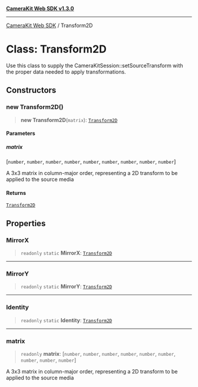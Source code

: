 [**CameraKit Web SDK v1.3.0**](../README.md)

***

[CameraKit Web SDK](../globals.md) / Transform2D

# Class: Transform2D

Use this class to supply the CameraKitSession::setSourceTransform with the proper data
needed to apply transformations.

## Constructors

### new Transform2D()

> **new Transform2D**(`matrix`): [`Transform2D`](Transform2D.md)

#### Parameters

##### matrix

[`number`, `number`, `number`, `number`, `number`, `number`, `number`, `number`, `number`]

A 3x3 matrix in column-major order, representing a 2D transform to be applied to the source media

#### Returns

[`Transform2D`](Transform2D.md)

## Properties

### MirrorX

> `readonly` `static` **MirrorX**: [`Transform2D`](Transform2D.md)

***

### MirrorY

> `readonly` `static` **MirrorY**: [`Transform2D`](Transform2D.md)

***

### Identity

> `readonly` `static` **Identity**: [`Transform2D`](Transform2D.md)

***

### matrix

> `readonly` **matrix**: [`number`, `number`, `number`, `number`, `number`, `number`, `number`, `number`, `number`]

A 3x3 matrix in column-major order, representing a 2D transform to be applied to the source media
